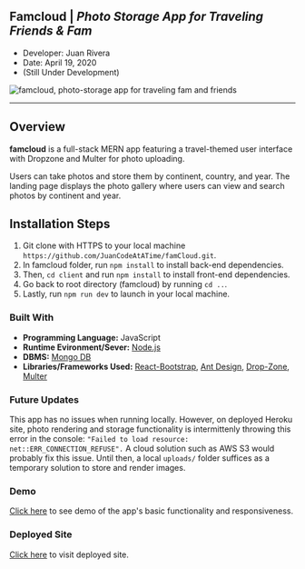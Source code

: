 ## Famcloud | *Photo Storage App for Traveling Friends & Fam*
- Developer: Juan Rivera
- Date: April 19, 2020
- (Still Under Development)


 ![famcloud, photo-storage app for traveling fam and friends](client/public/screenshot.PNG)

*****

## Overview
**famcloud** is a full-stack MERN app featuring a travel-themed user interface with Dropzone and Multer for photo uploading. 

Users can take photos and store them by continent, country, and year.  The landing page displays the photo gallery where users can view and search photos by continent and year.  

## Installation Steps
1. Git clone with HTTPS to your local machine ```https://github.com/JuanCodeAtATime/famCloud.git```.
2. In famcloud folder, run ```npm install``` to install back-end dependencies.  
3. Then,  ```cd client``` and run ```npm install``` to install front-end dependencies.  
4. Go back to root directory (famcloud) by running ``` cd .. ```.
5. Lastly, run ```npm run dev``` to launch in your local machine.


### Built With
* **Programming Language:** JavaScript 
* **Runtime Evironment/Sever:**  [Node.js](https://nodejs.org/en/)
* **DBMS:**  [Mongo DB](https://www.mongodb.com/)
* **Libraries/Frameworks Used:** [React-Bootstrap](https://react-bootstrap.github.io/), [Ant Design](https://ant.design/), [Drop-Zone](https://react-dropzone.js.org/), [Multer](https://www.npmjs.com/package/multer)



### Future Updates
This app has no issues when running locally.  However, on deployed Heroku site, photo rendering and storage functionality is intermittenly throwing this error in the console:  ```"Failed to load resource: net::ERR_CONNECTION_REFUSE".```
A cloud solution such as AWS S3 would probably fix this issue.  Until then, a local ```uploads/``` folder suffices as a temporary solution to store and render images. 


### Demo
[Click here](https://drive.google.com/file/d/1cGWH729yXS-lRFQDg0dU3AmFRmAsJUiU/view) to see demo of the app's basic functionality and responsiveness.  

### Deployed Site
[Click here](https://famcloud.herokuapp.com) to visit deployed site.


